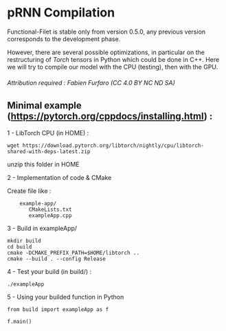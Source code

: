 # pRNN Compilation

Functional-Filet is stable only from version 0.5.0, any previous version corresponds to the development phase.

However, there are several possible optimizations, in particular on the restructuring of *Torch* tensors in Python which could be done in C++. Here we will try to compile our model with the CPU (testing), then with the GPU.

###### Attribution required : Fabien Furfaro (CC 4.0 BY NC ND SA)

## Minimal example (https://pytorch.org/cppdocs/installing.html) :

1 - LibTorch CPU (in HOME) :

	wget https://download.pytorch.org/libtorch/nightly/cpu/libtorch-shared-with-deps-latest.zip

unzip this folder in HOME

2 - Implementation of code & CMake

Create file like :

```
	example-app/
  	   CMakeLists.txt
  	   exampleApp.cpp
```

3 - Build in exampleApp/

	mkdir build
	cd build
	cmake -DCMAKE_PREFIX_PATH=$HOME/libtorch ..
	cmake --build . --config Release

4 - Test your build (in build/) :

	./exampleApp

5 - Using your builded function in Python

	from build import exampleApp as f

	f.main()